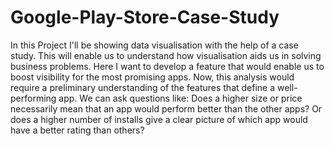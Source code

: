 # Google-Play-Store-Case-Study
In this Project I'll be showing data visualisation with the help of a case study. This will enable us to understand how visualisation aids us in solving business problems.
Here I want to develop a feature that would enable us to boost visibility for the most promising apps. Now, this analysis would require a preliminary understanding of the features that define a well-performing app.
We can ask questions like:
Does a higher size or price necessarily mean that an app would perform better than the other apps?
Or does a higher number of installs give a clear picture of which app would have a better rating than others?
